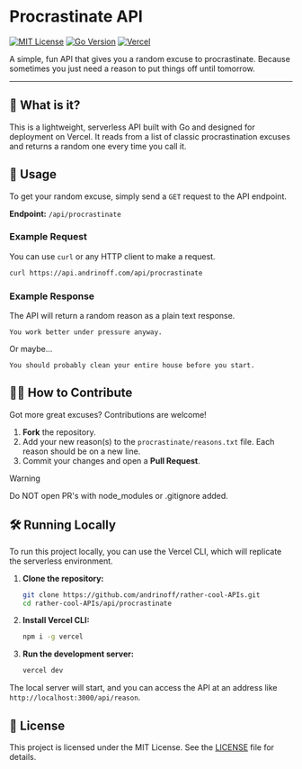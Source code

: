 # Procrastinate API

[![MIT License](https://img.shields.io/badge/License-MIT-yellow.svg)](https://opensource.org/licenses/MIT)
[![Go Version](https://img.shields.io/badge/Go-1.18+-blue.svg)](https://go.dev/)
[![Vercel](https://img.shields.io/badge/Vercel-▲-black?logo=vercel)](https://vercel.com)

A simple, fun API that gives you a random excuse to procrastinate. Because sometimes you just need a reason to put things off until tomorrow.

---

## 🤔 What is it?

This is a lightweight, serverless API built with Go and designed for deployment on Vercel. It reads from a list of classic procrastination excuses and returns a random one every time you call it.

## 🚀 Usage

To get your random excuse, simply send a `GET` request to the API endpoint.

**Endpoint:** `/api/procrastinate`

### Example Request

You can use `curl` or any HTTP client to make a request.

```bash
curl https://api.andrinoff.com/api/procrastinate
```

### Example Response

The API will return a random reason as a plain text response.

```
You work better under pressure anyway.
```

Or maybe...

```
You should probably clean your entire house before you start.
```

## 🧑‍💻 How to Contribute

Got more great excuses? Contributions are welcome!

1. **Fork** the repository.
2. Add your new reason(s) to the `procrastinate/reasons.txt` file. Each reason should be on a new line.
3. Commit your changes and open a **Pull Request**.

> [!WARNING]
> Do NOT open PR's with node_modules or .gitignore added.

## 🛠️ Running Locally

To run this project locally, you can use the Vercel CLI, which will replicate the serverless environment.

1. **Clone the repository:**

    ```bash
    git clone https://github.com/andrinoff/rather-cool-APIs.git
    cd rather-cool-APIs/api/procrastinate
    ```

2. **Install Vercel CLI:**

    ```bash
    npm i -g vercel
    ```

3. **Run the development server:**

    ```bash
    vercel dev
    ```

The local server will start, and you can access the API at an address like `http://localhost:3000/api/reason`.

## 📜 License

This project is licensed under the MIT License. See the [LICENSE](LICENSE) file for details.
